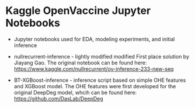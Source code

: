 # Kaggle OpenVaccine Jupyter Notebooks

* Jupyter notebooks used for EDA, modeling experiments, and initial inference

* nullrecurrent-inference - lightly modified modified First place solution by Jiayang Gao. The original notebook can be found here: https://www.kaggle.com/nullrecurrent/ov-inference-233-new-seq

* BT-XGBoost-inference - inference script based on simple OHE features and XGBoost model. The OHE features were first developed for the original DeepDeg model, whcih can be found here: https://github.com/DasLab/DeepDeg
